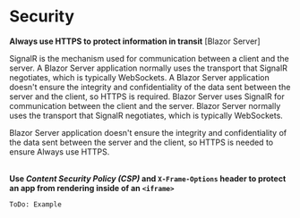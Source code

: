 # Security

**Always use HTTPS  to protect information in transit** 
[Blazor Server]

SignalR is the mechanism used for communication between a client and the server. A Blazor Server application normally uses the transport that SignalR negotiates, which is typically WebSockets.
A Blazor Server application doesn't ensure the integrity and confidentiality of the data sent between the server and the client, so HTTPS is required.
Blazor Server uses SignalR for communication between the client and the server. Blazor Server normally uses the transport that SignalR negotiates, which is typically WebSockets.

Blazor Server application doesn't ensure the integrity and confidentiality of the data sent between the server and the client, so HTTPS is needed to ensure Always use HTTPS.
<br><br>


**Use *Content Security Policy (CSP)* and  `X-Frame-Options` header to protect an app from rendering inside of an `<iframe>`**

```
ToDo: Example
```
<br><br>


